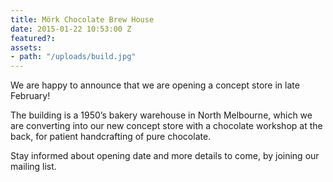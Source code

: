 ```yaml
---
title: Mörk Chocolate Brew House
date: 2015-01-22 10:53:00 Z
featured?: 
assets:
- path: "/uploads/build.jpg"
---
```


We are happy to announce that we are opening a concept store in late February! 

The building is a 1950’s bakery warehouse in North Melbourne, which we are converting into our new concept store with a chocolate workshop at the back, for patient handcrafting of pure chocolate. 


Stay informed about opening date and more details to come, by joining our mailing list.
